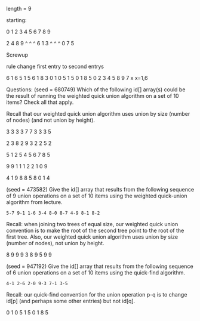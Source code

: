 
length = 9

starting:

0 1 2 3 4 5 6 7 8 9 
    
  2   4     8 9
  ^   ^       ^
  6   1       3
  ^   ^       ^
  0   7       5
  
Screwup

rule change first entry to second entrys

6 1 6 5 1 5 6 1 8 3
0 1 0 5 1 5 0 1 8 5
0   2 3 4 5     8 9 
          7       x
x=1,6

Questions:
(seed = 680749)
Which of the following id[] array(s) could be the result of running the weighted quick union
algorithm on a set of 10 items? Check all that apply.

Recall that our weighted quick union algorithm uses union by size (number of nodes)
(and not union by height).




3 3 3 3 7 7 3 3 3 5 
 
2 3 8 2 9 3 2 2 5 2 
 
5 1 2 5 4 5 6 7 8 5 
 
9 9 1 1 1 2 2 1 0 9 
 
4 1 9 8 8 5 8 0 1 4 


(seed = 473582)
Give the id[] array that results from the following sequence of 9 union
operations on a set of 10 items using the weighted quick-union algorithm from lecture.

    5-7 9-1 1-6 3-4 8-0 8-7 4-9 8-1 8-2 

Recall: when joining two trees of equal size, our weighted quick union convention is to
make the root of the second tree point to the root of the first tree. Also, our weighted
quick union algorithm uses union by size (number of nodes), not union by height.

8 9 9 9 3 8 9 5 9 9



(seed = 947192)
Give the id[] array that results from the following sequence of 6 union
operations on a set of 10 items using the quick-find algorithm.

    4-1 2-6 2-0 9-3 7-1 3-5 

Recall: our quick-find convention for the union operation p-q is to change id[p]
(and perhaps some other entries) but not id[q].

0 1 0 5 1 5 0 1 8 5